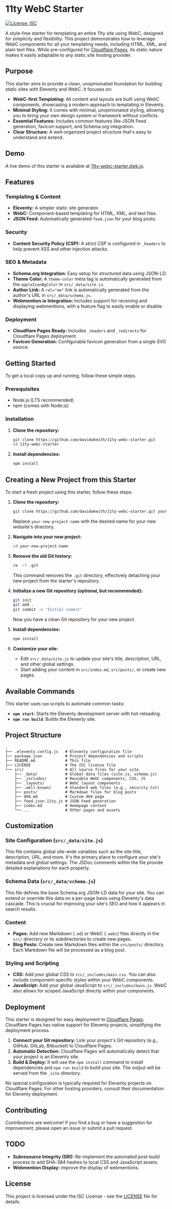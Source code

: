 # 11ty WebC Starter

[![License: ISC](https://img.shields.io/badge/License-ISC-blue.svg)](https://opensource.org/licenses/ISC)

A style-free starter for templating an entire 11ty site using WebC, designed for simplicity and flexibility. This project demonstrates how to leverage WebC components for all your templating needs, including HTML, XML, and plain text files. While pre-configured for [Cloudflare Pages](https://pages.cloudflare.com), its static nature makes it easily adaptable to any static site hosting provider.

## Purpose

This starter aims to provide a clean, unopinionated foundation for building static sites with Eleventy and WebC. It focuses on:

*   **WebC-first Templating:** All content and layouts are built using WebC components, showcasing a modern approach to templating in Eleventy.
*   **Minimal Styling:** It comes with minimal, unopinionated styling, allowing you to bring your own design system or framework without conflicts.
*   **Essential Features:** Includes common features like JSON Feed generation, favicon support, and Schema.org integration.
*   **Clear Structure:** A well-organized project structure that's easy to understand and extend.

## Demo

A live demo of this starter is available at [11ty-webc-starter.dwk.io](https://11ty-webc-starter.dwk.io).


## Features

### Templating & Content

*   **Eleventy:** A simpler static site generator.
*   **WebC:** Component-based templating for HTML, XML, and text files.
*   **JSON Feed:** Automatically generated `feed.json` for your blog posts.

### Security

*   **Content Security Policy (CSP):** A strict CSP is configured in `_headers` to help prevent XSS and other injection attacks.

### SEO & Metadata

*   **Schema.org Integration:** Easy setup for structured data using JSON-LD.
*   **Theme Color:** A `theme-color` meta tag is automatically generated from the `appleIconBgColor` in `src/_data/site.js`.
*   **Author Link:** A `rel="me"` link is automatically generated from the author's URL in `src/_data/schema.js`.
*   **Webmention.io Integration:** Includes support for receiving and displaying webmentions, with a feature flag to easily enable or disable.

### Deployment

*   **Cloudflare Pages Ready:** Includes `_headers` and `_redirects` for Cloudflare Pages deployment.
*   **Favicon Generation:** Configurable favicon generation from a single SVG source.

## Getting Started

To get a local copy up and running, follow these simple steps.

### Prerequisites

*   Node.js (LTS recommended)
*   npm (comes with Node.js)

### Installation

1.  **Clone the repository:**
    ```bash
    git clone https://github.com/davidwkeith/11ty-webc-starter.git
    cd 11ty-webc-starter
    ```
2.  **Install dependencies:**
    ```bash
    npm install
    ```

## Creating a New Project from this Starter

To start a fresh project using this starter, follow these steps:

1.  **Clone the repository:**
    ```bash
    git clone https://github.com/davidwkeith/11ty-webc-starter.git your-new-project-name
    ```
    Replace `your-new-project-name` with the desired name for your new website's directory.

2.  **Navigate into your new project:**
    ```bash
    cd your-new-project-name
    ```

3.  **Remove the old Git history:**
    ```bash
    rm -rf .git
    ```
    This command removes the `.git` directory, effectively detaching your new project from the starter's repository.

4.  **Initialize a new Git repository (optional, but recommended):**
    ```bash
    git init
    git add .
    git commit -m "Initial commit"
    ```
    Now you have a clean Git repository for your new project.

5.  **Install dependencies:**
    ```bash
    npm install
    ```

6.  **Customize your site:**
    *   Edit `src/_data/site.js` to update your site's title, description, URL, and other global settings.
    *   Start adding your content in `src/index.md`, `src/posts/`, or create new pages.

## Available Commands

This starter uses `npm` scripts to automate common tasks:

*   **`npm start`**: Starts the Eleventy development server with hot-reloading.
*   **`npm run build`**: Builds the Eleventy site.

## Project Structure

```
.
├── .eleventy.config.js   # Eleventy configuration file
├── package.json          # Project dependencies and scripts
├── README.md             # This file
├── LICENSE               # The ISC license file
└── src/                  # All source files for your site
    ├── _data/            # Global data files (site.js, schema.js)
    ├── _includes/        # Reusable WebC components, CSS, JS
    ├── _layouts/         # WebC layout components
    ├── .well-known/      # Standard web files (e.g., security.txt)
    ├── posts/            # Markdown files for blog posts
    ├── 404.md            # Custom 404 page
    ├── feed.json.11ty.js # JSON Feed generation
    ├── index.md          # Homepage content
    └── ...               # Other pages and assets
```

## Customization

### Site Configuration (`src/_data/site.js`)

This file contains global site-wide variables such as the site title, description, URL, and more. It's the primary place to configure your site's metadata and global settings. The JSDoc comments within the file provide detailed explanations for each property.

### Schema Data (`src/_data/schema.js`)

This file defines the base Schema.org JSON-LD data for your site. You can extend or override this data on a per-page basis using Eleventy's data cascade. This is crucial for improving your site's SEO and how it appears in search results.

### Content

*   **Pages:** Add new Markdown (`.md`) or WebC (`.webc`) files directly in the `src/` directory or its subdirectories to create new pages.
*   **Blog Posts:** Create new Markdown files within the `src/posts/` directory. Each Markdown file will be processed as a blog post.

### Styling and Scripting

*   **CSS:** Add your global CSS to `src/_includes/main.css`. You can also include component-specific styles within your WebC components.
*   **JavaScript:** Add your global JavaScript to `src/_includes/main.js`. WebC also allows for scoped JavaScript directly within your components.

## Deployment

This starter is designed for easy deployment to [Cloudflare Pages](https://pages.cloudflare.com). Cloudflare Pages has native support for Eleventy projects, simplifying the deployment process.

1.  **Connect your Git repository:** Link your project's Git repository (e.g., GitHub, GitLab, Bitbucket) to Cloudflare Pages.
2.  **Automatic Detection:** Cloudflare Pages will automatically detect that your project is an Eleventy site.
3.  **Build & Deploy:** It will use the `npm install` command to install dependencies and `npm run build` to build your site. The output will be served from the `_site` directory.

No special configuration is typically required for Eleventy projects on Cloudflare Pages. For other hosting providers, consult their documentation for Eleventy deployment.

## Contributing

Contributions are welcome! If you find a bug or have a suggestion for improvement, please open an issue or submit a pull request.

## TODO

*   **Subresource Integrity (SRI):** Re-implement the automated post-build process to add SHA-384 hashes to local CSS and JavaScript assets.
*   **Webmention Display:** Improve the display of webmentions.

## License

This project is licensed under the ISC License - see the [LICENSE](LICENSE) file for details.
